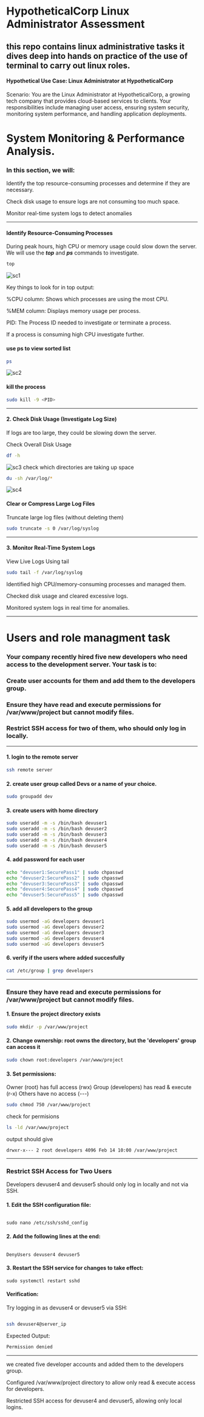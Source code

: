 # HypotheticalCorp Linux Administrator Assessment

## this repo contains linux administrative tasks it dives deep into hands on practice of the use of terminal to carry out linux roles.

#### Hypothetical Use Case: Linux Administrator at HypotheticalCorp
Scenario:
You are the Linux Administrator at HypotheticalCorp, a growing tech company that provides cloud-based services to clients. Your responsibilities include managing user access, ensuring system security, monitoring system performance, and handling application deployments.

# System Monitoring & Performance Analysis.
### In this section, we will:
Identify the top resource-consuming processes and determine if they are necessary.

Check disk usage to ensure logs are not consuming too much space.

Monitor real-time system logs to detect anomalies
___
#### Identify Resource-Consuming Processes
During peak hours, high CPU or memory usage could slow down the server. We will use the **_top_** and **_ps_** commands to investigate.
```bash
top
```
![sc1](./images/images%2020-41-56-640/sc1.png)

Key things to look for in top output:

%CPU column: Shows which processes are using the most CPU.

%MEM column: Displays memory usage per process.

PID: The Process ID needed to investigate or terminate a process.

If a process is consuming high CPU investigate further.

#### use ps to view sorted list
```bash
ps
```
![sc2](./images/images%2020-41-56-640/sc2.png)
#### kill the process
```bash
sudo kill -9 <PID>
```

___

#### 2. Check Disk Usage (Investigate Log Size)
If logs are too large, they could be slowing down the server.

 Check Overall Disk Usage
 ```bash
 df -h
 ```

![sc3](./images/images%2020-41-56-640/sc3.png)
check which directories are taking up space
```bash
du -sh /var/log/*
```
![sc4](./images/images%2020-41-56-640/sc4.png)

#### Clear or Compress Large Log Files

Truncate large log files (without deleting them)

```bash
sudo truncate -s 0 /var/log/syslog
```
___

#### 3️. Monitor Real-Time System Logs


View Live Logs Using tail
```bash
sudo tail -f /var/log/syslog
```
 Identified high CPU/memory-consuming processes and managed them.

Checked disk usage and cleared excessive logs.

 Monitored system logs in real time for anomalies.

 ___


# Users and role managment task

 
### Your company recently hired five new developers who need access to the development server. Your task is to:
### Create user accounts for them and add them to the developers group.
### Ensure they have read and execute permissions for /var/www/project but cannot modify files.

### Restrict SSH access for two of them, who should only log in locally.
___
#### 1. login to the remote server

```bash
ssh remote server
```

#### 2. create user group called Devs or a name of your choice.

```bash
sudo groupadd dev
```

#### 3. create users with home directory

```bash
sudo useradd -m -s /bin/bash devuser1
sudo useradd -m -s /bin/bash devuser2
sudo useradd -m -s /bin/bash devuser3
sudo useradd -m -s /bin/bash devuser4
sudo useradd -m -s /bin/bash devuser5
```
#### 4. add password for each user
```bash
echo "devuser1:SecurePass1" | sudo chpasswd
echo "devuser2:SecurePass2" | sudo chpasswd
echo "devuser3:SecurePass3" | sudo chpasswd
echo "devuser4:SecurePass4" | sudo chpasswd
echo "devuser5:SecurePass5" | sudo chpasswd
```
#### 5. add all developers to the group
```bash
sudo usermod -aG developers devuser1
sudo usermod -aG developers devuser2
sudo usermod -aG developers devuser3
sudo usermod -aG developers devuser4
sudo usermod -aG developers devuser5
```
#### 6. verify if the users where added succesfully
```bash
cat /etc/group | grep developers
```
___

### Ensure they have read and execute permissions for /var/www/project but cannot modify files.

#### 1.  Ensure the project directory exists
```bash
sudo mkdir -p /var/www/project
```
#### 2. Change ownership: root owns the directory, but the 'developers' group can access it
```bash
sudo chown root:developers /var/www/project
```
#### 3. Set permissions: 
Owner (root) has full access (rwx)
Group (developers) has read & execute (r-x)
 Others have no access (---)
 ```bash
 sudo chmod 750 /var/www/project
 ```
 check for permisions
 ```bash
 ls -ld /var/www/project
 ```
 output should give
 ```
 drwxr-x--- 2 root developers 4096 Feb 14 10:00 /var/www/project
```
___

### Restrict SSH Access for Two Users
Developers devuser4 and devuser5 should only log in locally and not via SSH.
#### 1. Edit the SSH configuration file:

```nginx

sudo nano /etc/ssh/sshd_config
```
#### 2. Add the following lines at the end:

```nginx

DenyUsers devuser4 devuser5
```
#### 3️. Restart the SSH service for changes to take effect:

```nginx
sudo systemctl restart sshd
```
#### Verification:
Try logging in as devuser4 or devuser5 via SSH:

```bash

ssh devuser4@server_ip
```
Expected Output:

```bash
Permission denied
```
___

we created five developer accounts and added them to the developers group.

Configured /var/www/project directory to allow only read & execute access for developers.

 Restricted SSH access for devuser4 and devuser5, allowing only local logins.


 
